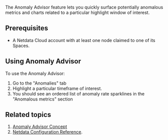 <!--
title: "Detect anomalies with Anomaly Advisor"
sidebar_label: "Detect anomalies with Anomaly Advisor"
custom_edit_url: "https://github.com/netdata/learn/blob/master/docs/tasks/detect-anomalies-with-anomaly-advisor.md"
learn_status: "Published"
learn_topic_type: "Tasks"
learn_rel_path: ""
learn_docs_purpose: "Instructions on how to use the Anomaly Advisor to find anomalies"
learn_repo_doc: "True"
-->

The Anomaly Advisor feature lets you quickly surface potentially anomalous metrics and charts related to a particular
highlight window of interest.

## Prerequisites

- A Netdata Cloud account with at least one node claimed to one of its Spaces.

## Using Anomaly Advisor

To use the Anomaly Advisor:

1. Go to the "Anomalies" tab
2. Highlight a particular timeframe of interest.
3. You should see an ordered list of anomaly rate sparklines in the "Anomalous metrics" section

## Related topics

1. [Anomaly Advisor Concept](https://github.com/netdata/netdata/blob/master/docs/concepts/machine-learning-powered-anomaly-advisor.md)
2. [Netdata Configuration Reference](https://github.com/netdata/netdata/blob/master/daemon/README.md).